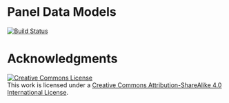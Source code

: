 # Panel Data Models

[![Build Status](https://travis-ci.org/altaf-ali/panel_data_models.svg?branch=master)](https://travis-ci.org/altaf-ali/panel_data_models)

# Acknowledgments

<a rel="license" href="http://creativecommons.org/licenses/by-sa/4.0/"><img alt="Creative Commons License" style="border-width:0" src="https://i.creativecommons.org/l/by-sa/4.0/88x31.png" /></a><br />This work is licensed under a <a rel="license" href="http://creativecommons.org/licenses/by-sa/4.0/">Creative Commons Attribution-ShareAlike 4.0 International License</a>.

